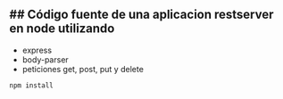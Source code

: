 ## ## Código fuente de una aplicacion restserver en node utilizando

- express
- body-parser
- peticiones get, post, put y delete

```
npm install
```